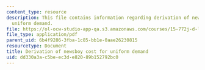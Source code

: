 ```yaml
---
content_type: resource
description: This file contains information regarding derivation of newsboy cost for
  uniform demand.
file: https://ol-ocw-studio-app-qa.s3.amazonaws.com/courses/15-772j-d-lab-supply-chains-fall-2014/dd330a3ac5beec3de82089b152792bc0_MIT15_772JF14_Uniform.pdf
file_type: application/pdf
parent_uid: 6b4f9286-3fba-1c85-bb1e-0aae26230815
resourcetype: Document
title: Derivation of newsboy cost for uniform demand
uid: dd330a3a-c5be-ec3d-e820-89b152792bc0
---
```

